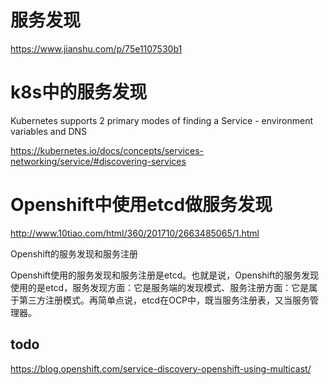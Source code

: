 # 服务发现




https://www.jianshu.com/p/75e1107530b1


# k8s中的服务发现

Kubernetes supports 2 primary modes of finding a Service - environment variables and DNS

https://kubernetes.io/docs/concepts/services-networking/service/#discovering-services

# Openshift中使用etcd做服务发现
http://www.10tiao.com/html/360/201710/2663485065/1.html

Openshift的服务发现和服务注册

Openshift使用的服务发现和服务注册是etcd。也就是说，Openshift的服务发现使用的是etcd，服务发现方面：它是服务端的发现模式、服务注册方面：它是属于第三方注册模式。再简单点说，etcd在OCP中，既当服务注册表，又当服务管理器。


## todo 

https://blog.openshift.com/service-discovery-openshift-using-multicast/


